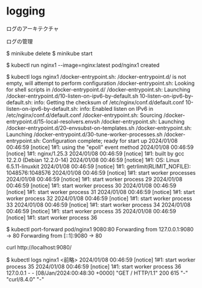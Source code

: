 # logging


ログのアーキテクチャ

ログの管理

$ minikube delete
$ minikube start

$ kubectl run nginx1 --image=nginx:latest
pod/nginx1 created

$ kubectl logs nginx1
/docker-entrypoint.sh: /docker-entrypoint.d/ is not empty, will attempt to perform configuration
/docker-entrypoint.sh: Looking for shell scripts in /docker-entrypoint.d/
/docker-entrypoint.sh: Launching /docker-entrypoint.d/10-listen-on-ipv6-by-default.sh
10-listen-on-ipv6-by-default.sh: info: Getting the checksum of /etc/nginx/conf.d/default.conf
10-listen-on-ipv6-by-default.sh: info: Enabled listen on IPv6 in /etc/nginx/conf.d/default.conf
/docker-entrypoint.sh: Sourcing /docker-entrypoint.d/15-local-resolvers.envsh
/docker-entrypoint.sh: Launching /docker-entrypoint.d/20-envsubst-on-templates.sh
/docker-entrypoint.sh: Launching /docker-entrypoint.d/30-tune-worker-processes.sh
/docker-entrypoint.sh: Configuration complete; ready for start up
2024/01/08 00:46:59 [notice] 1#1: using the "epoll" event method
2024/01/08 00:46:59 [notice] 1#1: nginx/1.25.3
2024/01/08 00:46:59 [notice] 1#1: built by gcc 12.2.0 (Debian 12.2.0-14) 
2024/01/08 00:46:59 [notice] 1#1: OS: Linux 6.5.11-linuxkit
2024/01/08 00:46:59 [notice] 1#1: getrlimit(RLIMIT_NOFILE): 1048576:1048576
2024/01/08 00:46:59 [notice] 1#1: start worker processes
2024/01/08 00:46:59 [notice] 1#1: start worker process 29
2024/01/08 00:46:59 [notice] 1#1: start worker process 30
2024/01/08 00:46:59 [notice] 1#1: start worker process 31
2024/01/08 00:46:59 [notice] 1#1: start worker process 32
2024/01/08 00:46:59 [notice] 1#1: start worker process 33
2024/01/08 00:46:59 [notice] 1#1: start worker process 34
2024/01/08 00:46:59 [notice] 1#1: start worker process 35
2024/01/08 00:46:59 [notice] 1#1: start worker process 36


$ kubectl port-forward pod/nginx1 9080:80
Forwarding from 127.0.0.1:9080 -> 80
Forwarding from [::1]:9080 -> 80


curl http://localhost:9080/


$ kubectl logs nginx1
<前略>
2024/01/08 00:46:59 [notice] 1#1: start worker process 35
2024/01/08 00:46:59 [notice] 1#1: start worker process 36
127.0.0.1 - - [08/Jan/2024:00:48:30 +0000] "GET / HTTP/1.1" 200 615 "-" "curl/8.4.0" "-"

